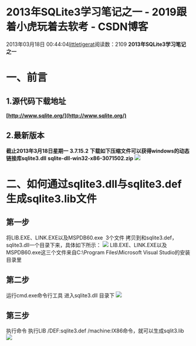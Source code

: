 # 2013年SQLite3学习笔记之一 - 2019跟着小虎玩着去软考 - CSDN博客
2013年03月18日 00:44:04[littletigerat](https://me.csdn.net/littletigerat)阅读数：2109
**2013年SQLite3学习笔记之一**
# 一、前言
## 1.源代码下载地址
**[http://www.sqlite.org/](http://www.sqlite.org/)**
## 2.最新版本
**截止2013年3月18日星期一**
**3.7.15.2**
**下载如下压缩文件可以获得windows的动态链接库sqlite3.dll**
**sqlite-dll-win32-x86-3071502.zip**
![](https://img-my.csdn.net/uploads/201303/18/1363538898_4750.JPG)
# 二、如何通过sqlite3.dll与sqlite3.def生成sqlite3.lib文件
## 第一步
将LIB.EXE、LINK.EXE以及MSPDB60.exe  3个文件
拷贝到和sqlite3.def，sqlite3.dll一个目录下来，具体如下所示：
![](https://img-my.csdn.net/uploads/201303/18/1363538833_1520.JPG)
LIB.EXE、LINK.EXE以及MSPDB60.exe这三个文件来自C:\Program Files\Microsoft Visual Studio的安装目录里
## 第二步
运行cmd.exe命令行工具
进入sqlite3.dll 目录下
![](https://img-my.csdn.net/uploads/201303/18/1363538815_6885.JPG)
## 第三步
执行命令
执行LIB /DEF:sqlite3.def /machine:IX86命令，就可以生成sqlit3.lib
**![](https://img-my.csdn.net/uploads/201303/18/1363538751_6145.JPG)**
